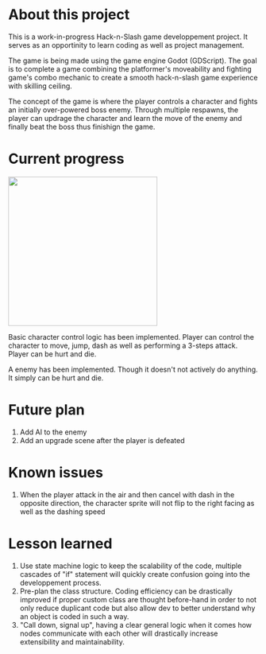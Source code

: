 # About this project
This is a work-in-progress Hack-n-Slash game developpement project. It serves as an opportinity to learn coding as well as project management.

The game is being made using the game engine Godot (GDScript). The goal is to complete a game combining the platformer's moveability and fighting game's combo mechanic to create a smooth hack-n-slash game experience with skilling ceiling.

The concept of the game is where the player controls a character and fights an initially over-powered boss enemy. Through multiple respawns, the player can updrage the character and learn the move of the enemy and finally beat the boss thus finishign the game.

# Current progress
<img src="https://media.giphy.com/media/HCmg5z4pUtnbxRkrUg/giphy.gif" width="300">

Basic character control logic has been implemented. Player can control the character to move, jump, dash as well as performing a 3-steps attack. Player can be hurt and die.

A enemy has been implemented. Though it doesn't not actively do anything. It simply can be hurt and die.



# Future plan
1. Add AI to the enemy
2. Add an upgrade scene after the player is defeated

# Known issues
1. When the player attack in the air and then cancel with dash in the opposite direction, the character sprite will not flip to the right facing as well as the dashing speed


# Lesson learned
1. Use state machine logic to keep the scalability of the code, multiple cascades of "if" statement will quickly create confusion going into the developpement process.
2. Pre-plan the class structure. Coding efficiency can be drastically improved if proper custom class are thought before-hand in order to not only reduce duplicant code but also allow dev to better understand why an object is coded in such a way.
3. "Call down, signal up", having a clear general logic when it comes how nodes communicate with each other will drastically increase extensibility and maintainability.
